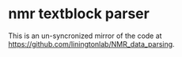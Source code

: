 # nmr textblock parser

This is an un-syncronized mirror of the code at 
https://github.com/liningtonlab/NMR_data_parsing.